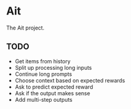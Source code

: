 # Ait

The Ait project.

## TODO

- Get items from history
- Split up processing long inputs
- Continue long prompts
- Choose context based on expected rewards
- Ask to predict expected reward
- Ask if the output makes sense
- Add multi-step outputs
